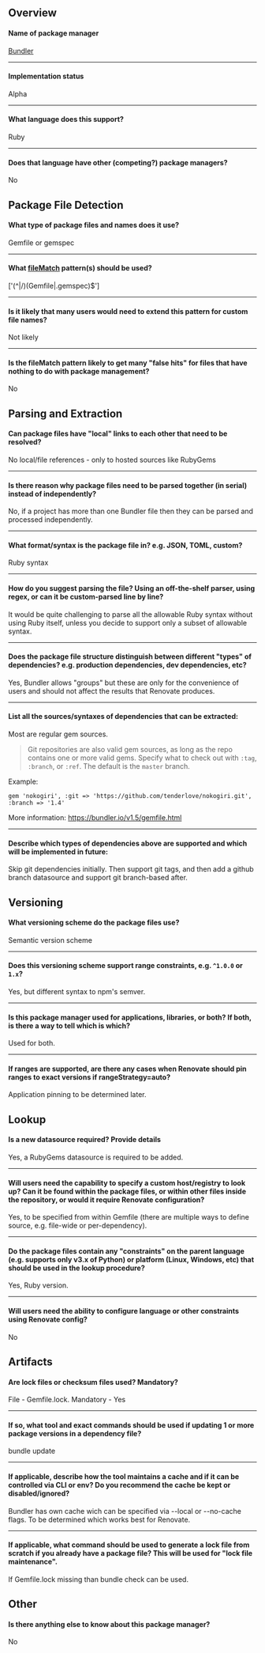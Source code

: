 ## Overview

#### Name of package manager

[Bundler](https://bundler.io/)

---

#### Implementation status

Alpha

---

#### What language does this support?

Ruby

---

#### Does that language have other (competing?) package managers?

No

## Package File Detection

#### What type of package files and names does it use?

Gemfile or gemspec

---

#### What [fileMatch](https://docs.renovatebot.com/configuration-options/#filematch) pattern(s) should be used?

['(^|/)(Gemfile|.gemspec)$']

---

#### Is it likely that many users would need to extend this pattern for custom file names?

Not likely

---

#### Is the fileMatch pattern likely to get many "false hits" for files that have nothing to do with package management?

No

## Parsing and Extraction

#### Can package files have "local" links to each other that need to be resolved?

No local/file references - only to hosted sources like RubyGems

---

#### Is there reason why package files need to be parsed together (in serial) instead of independently?

No, if a project has more than one Bundler file then they can be parsed and processed independently.

---

#### What format/syntax is the package file in? e.g. JSON, TOML, custom?

Ruby syntax

---

#### How do you suggest parsing the file? Using an off-the-shelf parser, using regex, or can it be custom-parsed line by line?

It would be quite challenging to parse all the allowable Ruby syntax without using Ruby itself, unless you decide to support only a subset of allowable syntax.

---

#### Does the package file structure distinguish between different "types" of dependencies? e.g. production dependencies, dev dependencies, etc?

Yes, Bundler allows "groups" but these are only for the convenience of users and should not affect the results that Renovate produces.

---

#### List all the sources/syntaxes of dependencies that can be extracted:

Most are regular gem sources.

> Git repositories are also valid gem sources, as long as the repo contains one or more valid gems. Specify what to check out with `:tag`, `:branch`, or `:ref`. The default is the `master` branch.

Example:

```
gem 'nokogiri', :git => 'https://github.com/tenderlove/nokogiri.git', :branch => '1.4'
```

More information: https://bundler.io/v1.5/gemfile.html

---

#### Describe which types of dependencies above are supported and which will be implemented in future:

Skip git dependencies initially. Then support git tags, and then add a github branch datasource and support git branch-based after.

## Versioning

#### What versioning scheme do the package files use?

Semantic version scheme

---

#### Does this versioning scheme support range constraints, e.g. `^1.0.0` or `1.x`?

Yes, but different syntax to npm's semver.

---

#### Is this package manager used for applications, libraries, or both? If both, is there a way to tell which is which?

Used for both.

---

#### If ranges are supported, are there any cases when Renovate should pin ranges to exact versions if rangeStrategy=auto?

Application pinning to be determined later.

## Lookup

#### Is a new datasource required? Provide details

Yes, a RubyGems datasource is required to be added.

---

#### Will users need the capability to specify a custom host/registry to look up? Can it be found within the package files, or within other files inside the repository, or would it require Renovate configuration?

Yes, to be specified from within Gemfile (there are multiple ways to define source, e.g. file-wide or per-dependency).

---

#### Do the package files contain any "constraints" on the parent language (e.g. supports only v3.x of Python) or platform (Linux, Windows, etc) that should be used in the lookup procedure?

Yes, Ruby version.

---

#### Will users need the ability to configure language or other constraints using Renovate config?

No

## Artifacts

#### Are lock files or checksum files used? Mandatory?

File - Gemfile.lock. Mandatory - Yes

---

#### If so, what tool and exact commands should be used if updating 1 or more package versions in a dependency file?

bundle update

---

#### If applicable, describe how the tool maintains a cache and if it can be controlled via CLI or env? Do you recommend the cache be kept or disabled/ignored?

Bundler has own cache wich can be specified via --local or --no-cache flags. To be determined which works best for Renovate.

---

#### If applicable, what command should be used to generate a lock file from scratch if you already have a package file? This will be used for "lock file maintenance".

If Gemfile.lock missing than bundle check can be used.

## Other

#### Is there anything else to know about this package manager?

No
